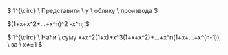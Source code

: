 $ 1^{\circ} \ Представити \ у \ облику \ производа $

$(1+x+x^2+...+x^n)^2 -x^n; $

$ 1^{\circ} \ Наћи \ суму x+x^2(1+x)+x^3(1+x+x^2)+...+x^n(1+x+...+x^(n-1)), \ за \ x≠±1 $